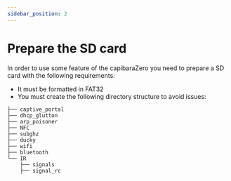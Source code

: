 ```yaml
---
sidebar_position: 2
---
```


# Prepare the SD card

In order to use some feature of the capibaraZero you need to prepare a SD card with the following requirements:

- It must be formatted in FAT32
- You must create the following directory structure to avoid issues:

```
├── captive_portal
├── dhcp_glutton
├── arp_poisoner
├── NFC
├── subghz
├── ducky
├── wifi
├── bluetooth
└── IR
    ├── signals
    ├── signal_rc
```